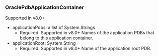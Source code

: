 ### OraclePdbApplicationContainer
Supported in v8.0+

- applicationPdbs: a list of System.Strings
  - Required. Supported in v8.0+
  Names of the application PDBs that belong to this application container.
- applicationRoot: System.String
  - Required. Supported in v8.0+
  Name of the application root PDB.
